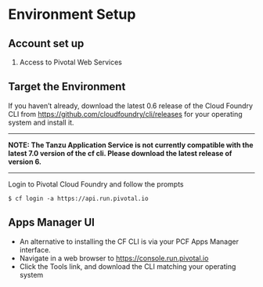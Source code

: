
# Environment Setup

## Account set up

1. Access to Pivotal Web Services

## Target the Environment
If you haven’t already, download the latest 0.6 release of the Cloud Foundry CLI from https://github.com/cloudfoundry/cli/releases for your operating system and install it.

***
**NOTE: The Tanzu Application Service is not currently compatible with the latest 7.0 version of the cf cli. Please download the latest release of version 6.**
***

Login to Pivotal Cloud Foundry and follow the prompts

``` $ cf login -a https://api.run.pivotal.io ```

## Apps Manager UI

- An alternative to installing the CF CLI is via your PCF Apps Manager interface.
- Navigate in a web browser to https://console.run.pivotal.io
- Click the Tools link, and download the CLI matching your operating system
